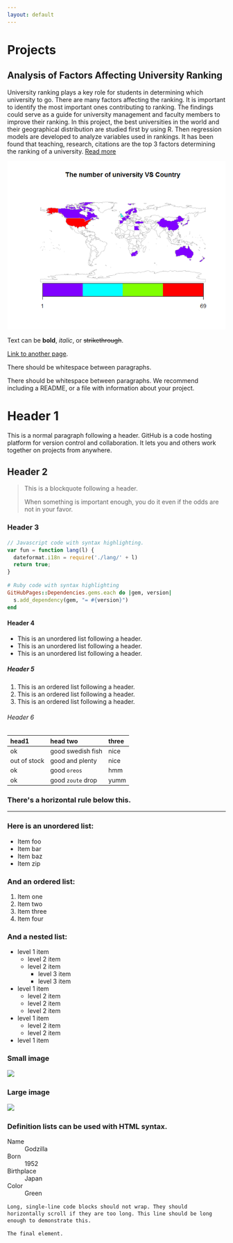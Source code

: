 ```yaml
---
layout: default
---
```



# [](#header-1)Projects

## [](#header-2)Analysis of Factors Affecting University Ranking

University ranking plays a key role for students in determining which university to go. There are many factors affecting the ranking. It is important to identify the most important ones contributing to ranking. The findings could serve as a guide for university management and faculty members to improve their ranking. In this project, the best universities in the world and their geographical distribution are studied first by using R. Then regression models are developed to analyze variables used in rankings. It has been found that teaching, research, citations are the top 3 factors determining the ranking of a university. [Read more](university-ranking)

![](univeristy-distribution.png)



Text can be **bold**, _italic_, or ~~strikethrough~~.

[Link to another page](cv).

There should be whitespace between paragraphs.

There should be whitespace between paragraphs. We recommend including a README, or a file with information about your project.

# [](#header-9)Header 1

This is a normal paragraph following a header. GitHub is a code hosting platform for version control and collaboration. It lets you and others work together on projects from anywhere.

## [](#header-10)Header 2

> This is a blockquote following a header.
>
> When something is important enough, you do it even if the odds are not in your favor.

### [](#header-11)Header 3

```js
// Javascript code with syntax highlighting.
var fun = function lang(l) {
  dateformat.i18n = require('./lang/' + l)
  return true;
}
```

```ruby
# Ruby code with syntax highlighting
GitHubPages::Dependencies.gems.each do |gem, version|
  s.add_dependency(gem, "= #{version}")
end
```

#### [](#header-4)Header 4

*   This is an unordered list following a header.
*   This is an unordered list following a header.
*   This is an unordered list following a header.

##### [](#header-5)Header 5

1.  This is an ordered list following a header.
2.  This is an ordered list following a header.
3.  This is an ordered list following a header.

###### [](#header-6)Header 6

| head1        | head two          | three |
|:-------------|:------------------|:------|
| ok           | good swedish fish | nice  |
| out of stock | good and plenty   | nice  |
| ok           | good `oreos`      | hmm   |
| ok           | good `zoute` drop | yumm  |

### There's a horizontal rule below this.

* * *

### Here is an unordered list:

*   Item foo
*   Item bar
*   Item baz
*   Item zip

### And an ordered list:

1.  Item one
1.  Item two
1.  Item three
1.  Item four

### And a nested list:

- level 1 item
  - level 2 item
  - level 2 item
    - level 3 item
    - level 3 item
- level 1 item
  - level 2 item
  - level 2 item
  - level 2 item
- level 1 item
  - level 2 item
  - level 2 item
- level 1 item

### Small image

![](https://assets-cdn.github.com/images/icons/emoji/octocat.png)

### Large image

![](https://guides.github.com/activities/hello-world/branching.png)


### Definition lists can be used with HTML syntax.

<dl>
<dt>Name</dt>
<dd>Godzilla</dd>
<dt>Born</dt>
<dd>1952</dd>
<dt>Birthplace</dt>
<dd>Japan</dd>
<dt>Color</dt>
<dd>Green</dd>
</dl>

```
Long, single-line code blocks should not wrap. They should horizontally scroll if they are too long. This line should be long enough to demonstrate this.
```

```
The final element.
```
